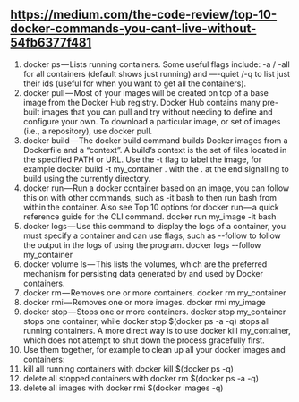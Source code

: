 
## https://medium.com/the-code-review/top-10-docker-commands-you-cant-live-without-54fb6377f481

1. docker ps — Lists running containers. Some useful flags include: -a / -all for all containers (default shows just running) and —-quiet /-q to list just their ids (useful for when you want to get all the containers).
1. docker pull — Most of your images will be created on top of a base image from the Docker Hub registry. Docker Hub contains many pre-built images that you can pull and try without needing to define and configure your own. To download a particular image, or set of images (i.e., a repository), use docker pull.
1. docker build — The docker build command builds Docker images from a Dockerfile and a “context”. A build’s context is the set of files located in the specified PATH or URL. Use the -t flag to label the image, for example docker build -t my_container . with the . at the end signalling to build using the currently directory.
1. docker run — Run a docker container based on an image, you can follow this on with other commands, such as -it bash to then run bash from within the container. Also see Top 10 options for docker run — a quick reference guide for the CLI command. docker run my_image -it bash
1. docker logs — Use this command to display the logs of a container, you must specify a container and can use flags, such as --follow to follow the output in the logs of using the program. docker logs --follow my_container
1. docker volume ls — This lists the volumes, which are the preferred mechanism for persisting data generated by and used by Docker containers.
1. docker rm — Removes one or more containers. docker rm my_container
1. docker rmi — Removes one or more images. docker rmi my_image
1. docker stop — Stops one or more containers. docker stop my_container stops one container, while docker stop $(docker ps -a -q) stops all running containers. A more direct way is to use docker kill my_container, which does not attempt to shut down the process gracefully first.
1. Use them together, for example to clean up all your docker images and containers:
1. kill all running containers with docker kill $(docker ps -q)
1. delete all stopped containers with docker rm $(docker ps -a -q)
1. delete all images with docker rmi $(docker images -q)